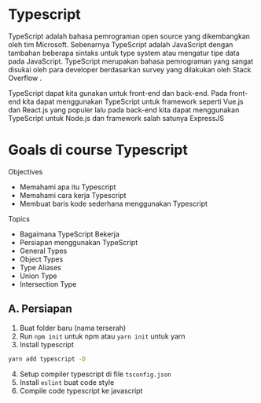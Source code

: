 # Typescript

TypeScript adalah bahasa pemrograman open source yang dikembangkan oleh tim Microsoft. Sebenarnya TypeScript adalah JavaScript dengan tambahan beberapa sintaks untuk type system atau mengatur tipe data pada JavaScript. TypeScript merupakan bahasa pemrograman yang sangat disukai oleh para developer berdasarkan survey yang dilakukan oleh Stack Overflow .

TypeScript dapat kita gunakan untuk front-end dan back-end. Pada front-end kita dapat menggunakan TypeScript untuk framework seperti Vue.js dan React.js yang populer lalu pada back-end kita dapat menggunakan TypeScript untuk Node.js dan framework salah satunya ExpressJS

# Goals di course Typescript

Objectives

- Memahami apa itu Typescript
- Memahami cara kerja Typescript
- Membuat baris kode sederhana menggunakan Typescript

Topics

- Bagaimana TypeScript Bekerja
- Persiapan menggunakan TypeScript
- General Types
- Object Types
- Type Aliases
- Union Type
- Intersection Type

## A. Persiapan 

1. Buat folder baru (nama terserah)
2. Run `npm init` untuk npm atau `yarn init` untuk yarn 
3. Install typescript 

```bash 
yarn add typescript -D 
```

4. Setup compiler typescript di file `tsconfig.json` 
5. Install `eslint` buat code style
6. Compile code typescript ke javascript
